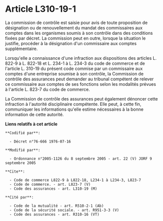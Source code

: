 # Article L310-19-1

La commission de contrôle est saisie pour avis de toute proposition de désignation ou de renouvellement du mandat des
commissaires aux comptes dans les organismes soumis à son contrôle dans des conditions fixées par décret. La commission peut
en outre, lorsque la situation le justifie, procéder à la désignation d'un commissaire aux comptes supplémentaire.

Lorsqu'elle a connaissance d'une infraction aux dispositions des articles L. 822-9 à L. 822-18 et L. 234-1 à L. 234-3 du code
de commerce et de l'article L. 310-19 du présent code commise par un commissaire aux comptes d'une entreprise soumise à son
contrôle, la Commission de contrôle des assurances peut demander au tribunal compétent de relever ce commissaire aux comptes
de ses fonctions selon les modalités prévues à l'article L. 823-7 du code de commerce.

La Commission de contrôle des assurances peut également dénoncer cette infraction à l'autorité disciplinaire compétente. Elle
peut, à cette fin, communiquer les informations qu'elle estime nécessaires à la bonne information de cette autorité.

**Liens relatifs à cet article**

	**Codifié par**:

	  - Décret n°76-666 1976-07-16

	**Modifié par**:

	  - Ordonnance n°2005-1126 du 8 septembre 2005 - art. 22 (V) JORF 9 septembre 2005

	**Cite**:

	  - Code de commerce L822-9 à L822-18, L234-1 à L234-3, L823-7
	  - Code de commerce. - art. L823-7 (V)
	  - Code des assurances - art. L310-19 (M)

	**Cité par**:

	  - Code de la mutualité - art. R510-2-1 (Ab)
	  - Code de la sécurité sociale. - art. R951-3-3 (V)
	  - Code des assurances - art. R310-16 (VT)
